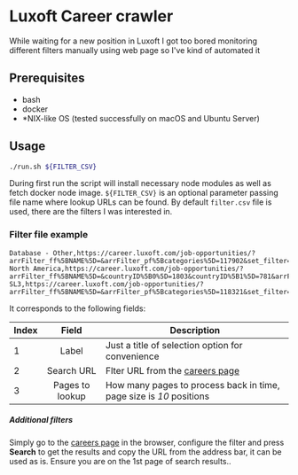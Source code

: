 # Luxoft Career crawler

While waiting for a new position in Luxoft I got too bored monitoring different filters manually using web page so I've kind of automated it

## Prerequisites

- bash
- docker
- \*NIX-like OS (tested successfully on macOS and Ubuntu Server)

## Usage

```sh
./run.sh ${FILTER_CSV}
```

During first run the script will install necessary node modules as well as fetch docker node image.
`${FILTER_CSV}` is an optional parameter passing file name where lookup URLs can be found. By default `filter.csv` file is used, there are the filters I was interested in.

### Filter file example

```CSV
Database - Other,https://career.luxoft.com/job-opportunities/?arrFilter_ff%5BNAME%5D=&arrFilter_pf%5Bcategories%5D=117902&set_filter=Y,2
North America,https://career.luxoft.com/job-opportunities/?arrFilter_ff%5BNAME%5D=&countryID%5B0%5D=1803&countryID%5B1%5D=781&arrFilter_pf%5Bcategories%5D=&set_filter=Y,3
SL3,https://career.luxoft.com/job-opportunities/?arrFilter_ff%5BNAME%5D=&arrFilter_pf%5Bcategories%5D=118321&set_filter=Y,2
```

It corresponds to the following fields:

Index | Field           | Description
----- | :-------------: | -----------
1     | Label           | Just a title of selection option for convenience
2     | Search URL      | Flter URL from the [careers page](https://career.luxoft.com/job-opportunities/)
3     | Pages to lookup | How many pages to process back in time, page size is *10* positions

##### Additional filters

Simply go to the [careers page](https://career.luxoft.com/job-opportunities/) in the browser, configure the filter and press **Search** to get the results and copy the URL from the address bar, it can be used as is. Ensure you are on the 1st page of search results..

